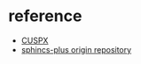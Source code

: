 # reference

- [CUSPX](https://github.com:wzh009888/CUSPX.git)
- [sphincs-plus origin repository](https://github.com/sphincs/sphincsplus.git)
